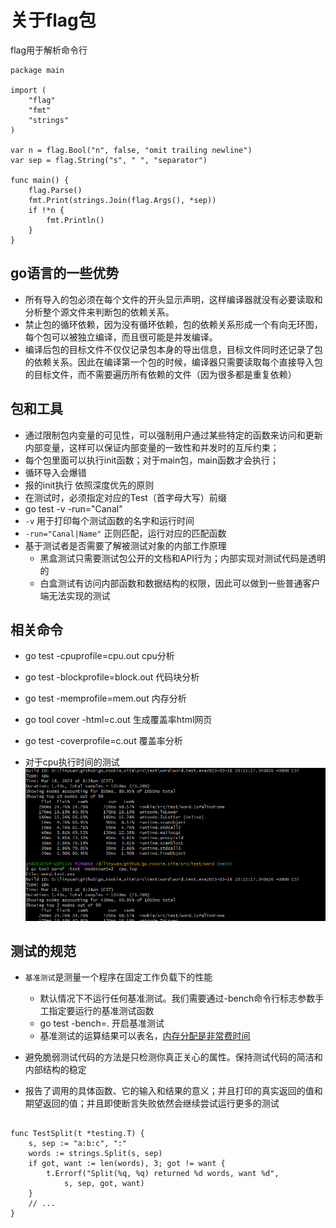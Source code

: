 # 关于flag包

flag用于解析命令行

```gotemplate
package main

import (
    "flag"
    "fmt"
    "strings"
)

var n = flag.Bool("n", false, "omit trailing newline")
var sep = flag.String("s", " ", "separator")

func main() {
    flag.Parse()
    fmt.Print(strings.Join(flag.Args(), *sep))
    if !*n {
        fmt.Println()
    }
}

```

## go语言的一些优势
- 所有导入的包必须在每个文件的开头显示声明，这样编译器就没有必要读取和分析整个源文件来判断包的依赖关系。
- 禁止包的循环依赖，因为没有循环依赖，包的依赖关系形成一个有向无环图，每个包可以被独立编译，而且很可能是并发编译。
- 编译后包的目标文件不仅仅记录包本身的导出信息，目标文件同时还记录了包的依赖关系。因此在编译第一个包的时候，编译器只需要读取每个直接导入包的目标文件，而不需要遍历所有依赖的文件（因为很多都是重复依赖）

## 包和工具
- 通过限制包内变量的可见性，可以强制用户通过某些特定的函数来访问和更新内部变量，这样可以保证内部变量的一致性和并发时的互斥约束；
- 每个包里面可以执行init函数；对于main包，main函数才会执行；
- 循环导入会爆错
- 报的init执行 依照深度优先的原则
- 在测试时，必须指定对应的Test（首字母大写）前缀
-  go test -v -run="Canal"
  - `-v` 用于打印每个测试函数的名字和运行时间
  - `-run="Canal|Name"` 正则匹配，运行对应的匹配函数
- 基于测试者是否需要了解被测试对象的内部工作原理
  - 黑盒测试只需要测试包公开的文档和API行为；内部实现对测试代码是透明的
  - 白盒测试有访问内部函数和数据结构的权限，因此可以做到一些普通客户端无法实现的测试



## 相关命令
- go test -cpuprofile=cpu.out  cpu分析
- go test -blockprofile=block.out   代码块分析
- go test -memprofile=mem.out  内存分析
- go tool cover -html=c.out  生成覆盖率html网页
-  go test  -coverprofile=c.out 覆盖率分析

- 对于cpu执行时间的测试
![img.png](img/img2.png)


## 测试的规范
- `基准测试`是测量一个程序在固定工作负载下的性能
  - 默认情况下不运行任何基准测试。我们需要通过-bench命令行标志参数手工指定要运行的基准测试函数
  - go test -bench=. 开启基准测试
  - 基准测试的运算结果可以表名，[内存分配是非常费时间](https://golang-china.github.io/gopl-zh/ch11/ch11-04.html)
  
- 避免脆弱测试代码的方法是只检测你真正关心的属性。保持测试代码的简洁和内部结构的稳定
- 报告了调用的具体函数、它的输入和结果的意义；并且打印的真实返回的值和期望返回的值；并且即使断言失败依然会继续尝试运行更多的测试
```gotemplate

func TestSplit(t *testing.T) {
    s, sep := "a:b:c", ":"
    words := strings.Split(s, sep)
    if got, want := len(words), 3; got != want {
        t.Errorf("Split(%q, %q) returned %d words, want %d",
            s, sep, got, want)
    }
    // ...
}

```
